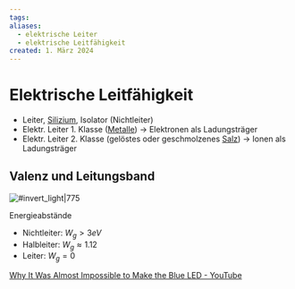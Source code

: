 ```yaml
---
tags: 
aliases:
  - elektrische Leiter
  - elektrische Leitfähigkeit
created: 1. März 2024
---
```


# Elektrische Leitfähigkeit

- Leiter, [Silizium](../Physik/Materialkunde/Silizium.md), Isolator (Nichtleiter)
- Elektr. Leiter 1. Klasse ([Metalle](Metallbindung.md)) $\rightarrow$ Elektronen als Ladungsträger
- Elektr. Leiter 2. Klasse (gelöstes oder geschmolzenes [Salz](Ionenbindung.md)) $\rightarrow$ Ionen als Ladungsträger

## Valenz und Leitungsband

![#invert_light|775](../Hardwareentwicklung/assets/Baendermodell.png)

Energieabstände
- Nichtleiter: $W_{g}>3eV$
- Halbleiter: $W_{g}\approx1.12$
- Leiter: $W_{g} = 0$

[Why It Was Almost Impossible to Make the Blue LED - YouTube](https://www.youtube.com/watch?v=AF8d72mA41M)